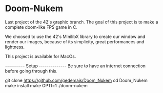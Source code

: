 # Doom-Nukem

Last project of the 42's graphic branch. The goal of this project is to make a complete doom-like FPS game in C.

We choosed to use the 42's MinilibX library to create our window and render our images, because of its simplicity, great performances and lightness.

This project is available for MacOs.

---------- Setup -------------- Be sure to have an internet connection before going through this.

git clone https://github.com/gedemais/Doom_Nukem cd Doom_Nukem make install make OPTI=1 ./doom-nukem

